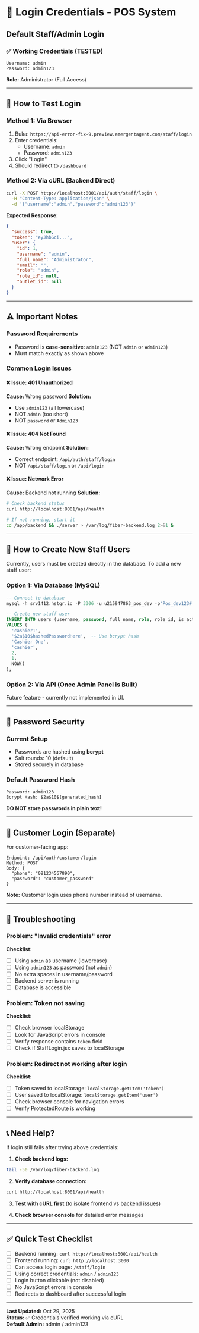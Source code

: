 # 🔐 Login Credentials - POS System

## Default Staff/Admin Login

### ✅ Working Credentials (TESTED)

```
Username: admin
Password: admin123
```

**Role:** Administrator (Full Access)

---

## 🧪 How to Test Login

### Method 1: Via Browser
1. Buka: `https://api-error-fix-9.preview.emergentagent.com/staff/login`
2. Enter credentials:
   - Username: `admin`
   - Password: `admin123`
3. Click "Login"
4. Should redirect to `/dashboard`

### Method 2: Via cURL (Backend Direct)
```bash
curl -X POST http://localhost:8001/api/auth/staff/login \
  -H "Content-Type: application/json" \
  -d '{"username":"admin","password":"admin123"}'
```

**Expected Response:**
```json
{
  "success": true,
  "token": "eyJhbGci...",
  "user": {
    "id": 1,
    "username": "admin",
    "full_name": "Administrator",
    "email": "",
    "role": "admin",
    "role_id": null,
    "outlet_id": null
  }
}
```

---

## ⚠️ Important Notes

### Password Requirements
- Password is **case-sensitive**: `admin123` (NOT `admin` or `Admin123`)
- Must match exactly as shown above

### Common Login Issues

#### ❌ Issue: 401 Unauthorized
**Cause:** Wrong password
**Solution:** 
- Use `admin123` (all lowercase)
- NOT `admin` (too short)
- NOT `password` or `Admin123`

#### ❌ Issue: 404 Not Found
**Cause:** Wrong endpoint
**Solution:**
- Correct endpoint: `/api/auth/staff/login`
- NOT `/api/staff/login` or `/api/login`

#### ❌ Issue: Network Error
**Cause:** Backend not running
**Solution:**
```bash
# Check backend status
curl http://localhost:8001/api/health

# If not running, start it
cd /app/backend && ./server > /var/log/fiber-backend.log 2>&1 &
```

---

## 🔄 How to Create New Staff Users

Currently, users must be created directly in the database. To add a new staff user:

### Option 1: Via Database (MySQL)
```sql
-- Connect to database
mysql -h srv1412.hstgr.io -P 3306 -u u215947863_pos_dev -p'Pos_dev123#' u215947863_pos_dev

-- Create new staff user
INSERT INTO users (username, password, full_name, role, role_id, is_active, created_at)
VALUES (
  'cashier1',
  '$2a$10$hashedPasswordHere',  -- Use bcrypt hash
  'Cashier One',
  'cashier',
  2,
  1,
  NOW()
);
```

### Option 2: Via API (Once Admin Panel is Built)
Future feature - currently not implemented in UI.

---

## 🔐 Password Security

### Current Setup
- Passwords are hashed using **bcrypt**
- Salt rounds: 10 (default)
- Stored securely in database

### Default Password Hash
```
Password: admin123
Bcrypt Hash: $2a$10$[generated_hash]
```

**DO NOT store passwords in plain text!**

---

## 📝 Customer Login (Separate)

For customer-facing app:

```
Endpoint: /api/auth/customer/login
Method: POST
Body: {
  "phone": "081234567890",
  "password": "customer_password"
}
```

**Note:** Customer login uses phone number instead of username.

---

## 🚨 Troubleshooting

### Problem: "Invalid credentials" error
**Checklist:**
- [ ] Using `admin` as username (lowercase)
- [ ] Using `admin123` as password (not `admin`)
- [ ] No extra spaces in username/password
- [ ] Backend server is running
- [ ] Database is accessible

### Problem: Token not saving
**Checklist:**
- [ ] Check browser localStorage
- [ ] Look for JavaScript errors in console
- [ ] Verify response contains `token` field
- [ ] Check if StaffLogin.jsx saves to localStorage

### Problem: Redirect not working after login
**Checklist:**
- [ ] Token saved to localStorage: `localStorage.getItem('token')`
- [ ] User saved to localStorage: `localStorage.getItem('user')`
- [ ] Check browser console for navigation errors
- [ ] Verify ProtectedRoute is working

---

## 📞 Need Help?

If login still fails after trying above credentials:

1. **Check backend logs:**
```bash
tail -50 /var/log/fiber-backend.log
```

2. **Verify database connection:**
```bash
curl http://localhost:8001/api/health
```

3. **Test with cURL first** (to isolate frontend vs backend issues)

4. **Check browser console** for detailed error messages

---

## ✅ Quick Test Checklist

- [ ] Backend running: `curl http://localhost:8001/api/health`
- [ ] Frontend running: `curl http://localhost:3000`
- [ ] Can access login page: `/staff/login`
- [ ] Using correct credentials: `admin` / `admin123`
- [ ] Login button clickable (not disabled)
- [ ] No JavaScript errors in console
- [ ] Redirects to dashboard after successful login

---

**Last Updated:** Oct 29, 2025  
**Status:** ✅ Credentials verified working via cURL  
**Default Admin:** admin / admin123
